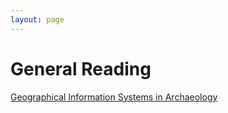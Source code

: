 ```yaml
---
layout: page
---
```


# General Reading
[Geographical Information Systems in Archaeology](/Readings.md)
